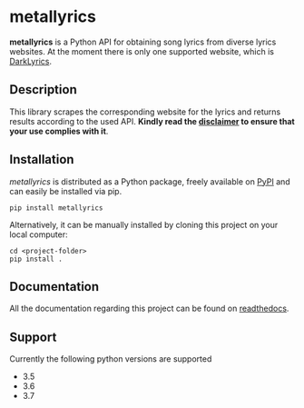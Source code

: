 [DarkLyrics]: http://www.darklyrics.com/
# metallyrics

**metallyrics** is a Python API for obtaining song lyrics from diverse lyrics websites.
At the moment there is only one supported website, which is [DarkLyrics].



## Description

This library scrapes the corresponding website for the lyrics and returns results according to the used API.
**Kindly read the [disclaimer](https://github.com/lucone83/metal-parser/blob/master/DISCLAIMER.md) to ensure that your use complies with it**.


## Installation

_metallyrics_ is distributed as a Python package, freely available on [PyPI](https://pypi.org/project/metalparser/) and can easily be installed via pip.

```
pip install metallyrics
```

Alternatively, it can be manually installed by cloning this project on your local computer:

```
cd <project-folder>
pip install .
```


## Documentation

All the documentation regarding this project can be found on [readthedocs](https://metal-parser.readthedocs.io/).


## Support

Currently the following python versions are supported
- 3.5
- 3.6
- 3.7




